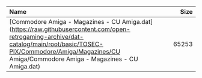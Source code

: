 |Name|Size|
|:---|---:|
|[Commodore Amiga - Magazines - CU Amiga.dat](https://raw.githubusercontent.com/open-retrogaming-archive/dat-catalog/main/root/basic/TOSEC-PIX/Commodore/Amiga/Magazines/CU Amiga/Commodore Amiga - Magazines - CU Amiga.dat)|65253|
